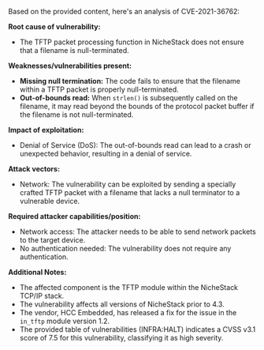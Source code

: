 Based on the provided content, here's an analysis of CVE-2021-36762:

**Root cause of vulnerability:**
- The TFTP packet processing function in NicheStack does not ensure that a filename is null-terminated.

**Weaknesses/vulnerabilities present:**
- **Missing null termination:** The code fails to ensure that the filename within a TFTP packet is properly null-terminated.
- **Out-of-bounds read:** When `strlen()` is subsequently called on the filename, it may read beyond the bounds of the protocol packet buffer if the filename is not null-terminated.

**Impact of exploitation:**
- Denial of Service (DoS): The out-of-bounds read can lead to a crash or unexpected behavior, resulting in a denial of service.

**Attack vectors:**
- Network: The vulnerability can be exploited by sending a specially crafted TFTP packet with a filename that lacks a null terminator to a vulnerable device.

**Required attacker capabilities/position:**
- Network access: The attacker needs to be able to send network packets to the target device.
- No authentication needed: The vulnerability does not require any authentication.

**Additional Notes:**
- The affected component is the TFTP module within the NicheStack TCP/IP stack.
- The vulnerability affects all versions of NicheStack prior to 4.3.
- The vendor, HCC Embedded, has released a fix for the issue in the `in_tftp` module version 1.2.
- The provided table of vulnerabilities (INFRA:HALT) indicates a CVSS v3.1 score of 7.5 for this vulnerability, classifying it as high severity.